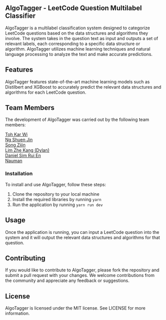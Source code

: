 ## AlgoTagger - LeetCode Question Multilabel Classifier
AlgoTagger is a multilabel classification system designed to categorize LeetCode questions based on the data structures and algorithms they involve. The system takes in the question text as input and outputs a set of relevant labels, each corresponding to a specific data structure or algorithm. AlgoTagger utilizes machine learning techniques and natural language processing to analyze the text and make accurate predictions.

## Features
AlgoTagger features state-of-the-art machine learning models such as Distilbert and XGBoost to accurately predict the relevant data structures and algorithms for each LeetCode question.

## Team Members
The development of AlgoTagger was carried out by the following team members:

[Toh Kar Wi](https://github.com/CrownKira)    
[Ng Shuen Jin](https://github.com/shuenj)   
[Song Zijin](https://github.com/SongZijin)    
[Lim Zhe Kang (Dylan)](https://github.com/limzk126)   
[Daniel Sim Rui En](https://github.com/danielsimre)   
[Nauman](https://github.com/Nauman-S)

### Installation
To install and use AlgoTagger, follow these steps:

1. Clone the repository to your local machine
2. Install the required libraries by running `yarn`
3. Run the application by running `yarn run dev`

## Usage
Once the application is running, you can input a LeetCode question into the system and it will output the relevant data structures and algorithms for that question.

## Contributing
If you would like to contribute to AlgoTagger, please fork the repository and submit a pull request with your changes. We welcome contributions from the community and appreciate any feedback or suggestions.

## License
AlgoTagger is licensed under the MIT license. See LICENSE for more information.
